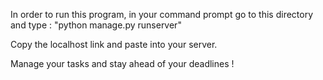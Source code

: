 In order to run this program, in your command prompt go to this directory and type : "python manage.py runserver"

Copy the localhost link and paste into your server.

Manage your tasks and stay ahead of your deadlines !
